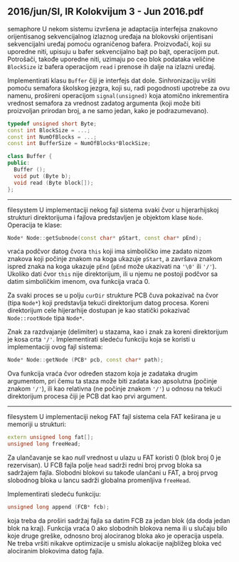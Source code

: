 2016/jun/SI, IR Kolokvijum 3 - Jun 2016.pdf
--------------------------------------------------------------------------------
semaphore
U nekom sistemu izvršena je adaptacija interfejsa znakovno orijentisanog sekvencijalnog
izlaznog uređaja na blokovski orijentisani sekvencijalni uređaj pomoću ograničenog bafera.
Proizvođači, koji su uporedne niti, upisuju u bafer sekvencijalno bajt po bajt, operacijom put.
Potrošači, takođe uporedne niti, uzimaju po ceo blok podataka veličine `BlockSize` iz bafera
operacijom `read` i prenose ih dalje na izlazni uređaj.

Implementirati klasu `Buffer` čiji je interfejs dat dole. Sinhronizaciju vršiti pomoću semafora
školskog jezgra,  koji su,  radi pogodnosti upotrebe za ovu namenu,  prošireni operacijom
`signal(unsigned)` koja atomično inkrementira vrednost semafora za vrednost zadatog
argumenta (koji može biti proizvoljan prirodan broj,  a ne samo jedan,  kako je
podrazumevano).
```cpp
typedef unsigned short Byte;
const int BlockSize = ...;
const int NumOfBlocks = ...;
const int BufferSize = NumOfBlocks*BlockSize;

class Buffer {
public:
  Buffer ();
  void put (Byte b);
  void read (Byte block[]);
};
```

--------------------------------------------------------------------------------
filesystem
U implementaciji nekog fajl sistema svaki čvor u hijerarhijskoj strukturi direktorijuma i
fajlova predstavljen je objektom klase `Node`. Operacija te klase:
```cpp
Node* Node::getSubnode(const char* pStart, const char* pEnd);
```
vraća podčvor datog čvora `this` koji ima simboličko ime zadato nizom znakova koji počinje
znakom na koga ukazuje `pStart`,  a završava znakom ispred znaka na koga ukazuje `pEnd`
(`pEnd` može ukazivati na `'\0'` ili `'/'`). Ukoliko dati čvor `this` nije direktorijum, ili u njemu
ne postoji podčvor sa datim simboličkim imenom, ova funkcija vraća 0.

Za svaki proces se u polju `curDir` strukture PCB čuva pokazivač na čvor (tipa `Node*`)  koji
predstavlja tekući direktorijum datog procesa. Koreni direktorijum cele hijerarhije dostupan je
kao statički pokazivač `Node::rootNode` tipa `Node*`.

Znak za razdvajanje (delimiter) u stazama, kao i znak za koreni direktorijum je kosa crta `'/'`.
Implementirati sledeću funkciju koja se koristi u implementaciji ovog fajl sistema:
```cpp
Node* Node::getNode (PCB* pcb, const char* path);
```
Ova funkcija vraća čvor određen stazom koja je zadataka drugim argumentom, pri čemu ta
staza može biti zadata kao apsolutna (počinje znakom `'/'`),  ili kao relativna (ne počinje
znakom `'/'`) u odnosu na tekući direktorijum procesa čiji je PCB dat kao prvi argument.

--------------------------------------------------------------------------------
filesystem
U implementaciji nekog FAT fajl sistema cela FAT keširana je u memoriji u strukturi:
```cpp
extern unsigned long fat[];
unsigned long freeHead;
```
Za ulančavanje se kao *null* vrednost u ulazu u FAT koristi 0 (blok broj 0 je rezervisan).  U
FCB fajla polje `head` sadrži redni broj prvog bloka sa sadržajem fajla. Slobodni blokovi su
takođe ulančani u FAT, a broj prvog slobodnog bloka u lancu sadrži globalna promenljiva
`freeHead`.

Implementirati sledeću funkciju:
```cpp
unsigned long append (FCB* fcb);
```
koja treba da proširi sadržaj fajla sa datim FCB za jedan blok (da doda jedan blok na kraj).
Funkcija vraća 0 ako slobodnih blokova nema ili u slučaju bilo koje druge greške, odnosno
broj alociranog bloka ako je operacija uspela. Ne treba vršiti nikakve optimizacije u smislu
alokacije najbližeg bloka već alociranim blokovima datog fajla.
